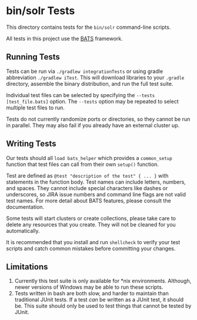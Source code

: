 <!--
    Licensed to the Apache Software Foundation (ASF) under one or more
    contributor license agreements.  See the NOTICE file distributed with
    this work for additional information regarding copyright ownership.
    The ASF licenses this file to You under the Apache License, Version 2.0
    the "License"); you may not use this file except in compliance with
    the License.  You may obtain a copy of the License at

        http://www.apache.org/licenses/LICENSE-2.0

    Unless required by applicable law or agreed to in writing, software
    distributed under the License is distributed on an "AS IS" BASIS,
    WITHOUT WARRANTIES OR CONDITIONS OF ANY KIND, either express or implied.
    See the License for the specific language governing permissions and
    limitations under the License.
 -->

# bin/solr Tests

This directory contains tests for the `bin/solr` command-line scripts.

All tests in this project use the [BATS](https://bats-core.readthedocs.io/en/stable/index.html) framework.

## Running Tests

Tests can be run via `./gradlew integrationTests` or using gradle abbreviation `./gradlew iTest`.
 This will download libraries to your `.gradle` directory, assemble the binary distribution,
 and run the full test suite.

Individual test files can be selected by specifying the `--tests [test_file.bats]` option.
 The `--tests` option may be repeated to select multiple test files to run.

Tests do not currently randomize ports or directories, so they cannot be run
 in parallel. They may also fail if you already have an external cluster up.

## Writing Tests

Our tests should all `load bats_helper` which provides a `common_setup`
function that test files can call from their own `setup()` function.

Test are defined as `@test "description of the test" { ... }`
 with statements in the function body. Test names can include
 letters, numbers, and spaces. They cannot include special
 characters like dashes or underscores, so JIRA issue numbers
 and command line flags are not valid test names. For more detail
 about BATS features, please consult the documentation.

Some tests will start clusters or create collections,
 please take care to delete any resources that you create.
 They will not be cleaned for you automatically.

It is recommended that you install and run `shellcheck` to verify your test scripts and catch common mistakes before committing your changes.

## Limitations

1. Currently this test suite is only available for \*nix environments. Although, newer
   versions of Windows may be able to run these scripts.
2. Tests written in bash are both slow, and harder to maintain than traditional
   JUnit tests.  If a test _can_ be written as a JUnit test, it should be.  This
   suite should only be used to test things that cannot be tested by JUnit.
